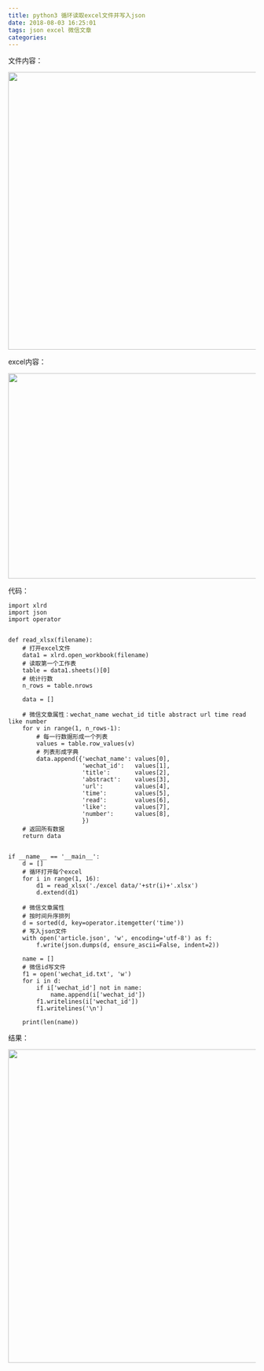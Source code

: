 ```yaml
---
title: python3 循环读取excel文件并写入json
date: 2018-08-03 16:25:01
tags: json excel 微信文章
categories: 
---
```


<!--more-->

<p>文件内容：</p>

<p><img alt="" class="has" height="565" src="https://i-blog.csdnimg.cn/blog_migrate/b5abc8adb8e66d0a57750c50120b68c3.png" width="691" /></p>

<p>excel内容：</p>

<p><img alt="" class="has" height="418" src="https://i-blog.csdnimg.cn/blog_migrate/eb9e921fc7512d6eac0ca1d06b917410.png" width="567" /></p>

<p>代码：</p>

<pre class="has">
<code class="language-python">import xlrd
import json
import operator


def read_xlsx(filename):
    # 打开excel文件
    data1 = xlrd.open_workbook(filename)
    # 读取第一个工作表
    table = data1.sheets()[0]
    # 统计行数
    n_rows = table.nrows

    data = []

    # 微信文章属性：wechat_name wechat_id title abstract url time read like number
    for v in range(1, n_rows-1):
        # 每一行数据形成一个列表
        values = table.row_values(v)
        # 列表形成字典
        data.append({'wechat_name': values[0],
                     'wechat_id':   values[1],
                     'title':       values[2],
                     'abstract':    values[3],
                     'url':         values[4],
                     'time':        values[5],
                     'read':        values[6],
                     'like':        values[7],
                     'number':      values[8],
                     })
    # 返回所有数据
    return data


if __name__ == '__main__':
    d = []
    # 循环打开每个excel
    for i in range(1, 16):
        d1 = read_xlsx('./excel data/'+str(i)+'.xlsx')
        d.extend(d1)

    # 微信文章属性
    # 按时间升序排列
    d = sorted(d, key=operator.itemgetter('time'))
    # 写入json文件
    with open('article.json', 'w', encoding='utf-8') as f:
        f.write(json.dumps(d, ensure_ascii=False, indent=2))

    name = []
    # 微信id写文件
    f1 = open('wechat_id.txt', 'w')
    for i in d:
        if i['wechat_id'] not in name:
            name.append(i['wechat_id'])
        f1.writelines(i['wechat_id'])
        f1.writelines('\n')

    print(len(name))
</code></pre>

<p>结果：</p>

<p><img alt="" class="has" height="638" src="https://i-blog.csdnimg.cn/blog_migrate/93b5e2a53b95eb62e6b262fe6cdfa7bc.png" width="1200" /></p>